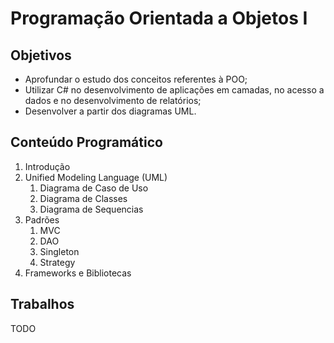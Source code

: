 # Programação Orientada a Objetos I

## Objetivos

+ Aprofundar o estudo dos conceitos referentes à POO;
+ Utilizar C# no desenvolvimento de aplicações em camadas, no acesso a dados e no desenvolvimento de relatórios;
+ Desenvolver a partir dos diagramas UML. 

## Conteúdo Programático

1. Introdução
1. Unified Modeling Language (UML)
    1. Diagrama de Caso de Uso
    1. Diagrama de Classes
    1. Diagrama de Sequencias
1. Padrões
    1. MVC
    1. DAO
    1. Singleton
    1. Strategy
1. Frameworks e Bibliotecas


## Trabalhos

TODO
